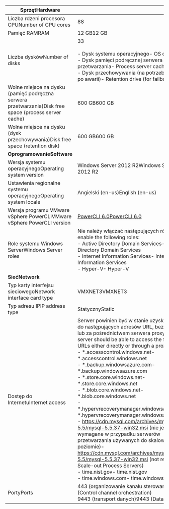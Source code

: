| <span data-ttu-id="67705-101">**Sprzęt**</span><span class="sxs-lookup"><span data-stu-id="67705-101">**Hardware**</span></span> | |
| --- |---|
| <span data-ttu-id="67705-102">Liczba rdzeni procesora CPU</span><span class="sxs-lookup"><span data-stu-id="67705-102">Number of CPU cores</span></span>| <span data-ttu-id="67705-103">8</span><span class="sxs-lookup"><span data-stu-id="67705-103">8</span></span> |
| <span data-ttu-id="67705-104">Pamięć RAM</span><span class="sxs-lookup"><span data-stu-id="67705-104">RAM</span></span>| <span data-ttu-id="67705-105">12 GB</span><span class="sxs-lookup"><span data-stu-id="67705-105">12 GB</span></span>|
| <span data-ttu-id="67705-106">Liczba dysków</span><span class="sxs-lookup"><span data-stu-id="67705-106">Number of disks</span></span> | <span data-ttu-id="67705-107">3</span><span class="sxs-lookup"><span data-stu-id="67705-107">3</span></span> <br><br> <span data-ttu-id="67705-108">- Dysk systemu operacyjnego</span><span class="sxs-lookup"><span data-stu-id="67705-108">- OS disk</span></span><br> <span data-ttu-id="67705-109">- Dysk pamięci podręcznej serwera przetwarzania</span><span class="sxs-lookup"><span data-stu-id="67705-109">- Process server cache disk</span></span><br> <span data-ttu-id="67705-110">- Dysk przechowywania (na potrzeby powrotu po awarii)</span><span class="sxs-lookup"><span data-stu-id="67705-110">- Retention drive (for failback)</span></span>|
| <span data-ttu-id="67705-111">Wolne miejsce na dysku (pamięć podręczna serwera przetwarzania)</span><span class="sxs-lookup"><span data-stu-id="67705-111">Disk free space (process server cache)</span></span> | <span data-ttu-id="67705-112">600 GB</span><span class="sxs-lookup"><span data-stu-id="67705-112">600 GB</span></span>
| <span data-ttu-id="67705-113">Wolne miejsce na dysku (dysk przechowywania)</span><span class="sxs-lookup"><span data-stu-id="67705-113">Disk free space (retention disk)</span></span> | <span data-ttu-id="67705-114">600 GB</span><span class="sxs-lookup"><span data-stu-id="67705-114">600 GB</span></span>|
| <span data-ttu-id="67705-115">**Oprogramowanie**</span><span class="sxs-lookup"><span data-stu-id="67705-115">**Software**</span></span> | |
| <span data-ttu-id="67705-116">Wersja systemu operacyjnego</span><span class="sxs-lookup"><span data-stu-id="67705-116">Operating system version</span></span> | <span data-ttu-id="67705-117">Windows Server 2012 R2</span><span class="sxs-lookup"><span data-stu-id="67705-117">Windows Server 2012 R2</span></span> |
| <span data-ttu-id="67705-118">Ustawienia regionalne systemu operacyjnego</span><span class="sxs-lookup"><span data-stu-id="67705-118">Operating system locale</span></span> | <span data-ttu-id="67705-119">Angielski (en-us)</span><span class="sxs-lookup"><span data-stu-id="67705-119">English (en-us)</span></span>|
| <span data-ttu-id="67705-120">Wersja programu VMware vSphere PowerCLI</span><span class="sxs-lookup"><span data-stu-id="67705-120">VMware vSphere PowerCLI version</span></span> | [<span data-ttu-id="67705-121">PowerCLI 6.0</span><span class="sxs-lookup"><span data-stu-id="67705-121">PowerCLI 6.0</span></span>](https://my.vmware.com/web/vmware/details?productId=491&downloadGroup=PCLI600R1 "PowerCLI 6.0")|
| <span data-ttu-id="67705-122">Role systemu Windows Server</span><span class="sxs-lookup"><span data-stu-id="67705-122">Windows Server roles</span></span> | <span data-ttu-id="67705-123">Nie należy włączać następujących ról:</span><span class="sxs-lookup"><span data-stu-id="67705-123">Do not enable the following roles:</span></span> <br> <span data-ttu-id="67705-124">- Active Directory Domain Services</span><span class="sxs-lookup"><span data-stu-id="67705-124">- Active Directory Domain Services</span></span> <br><span data-ttu-id="67705-125">- Internet Information Services</span><span class="sxs-lookup"><span data-stu-id="67705-125">- Internet Information Services</span></span> <br> <span data-ttu-id="67705-126">- Hyper-V</span><span class="sxs-lookup"><span data-stu-id="67705-126">- Hyper-V</span></span> |
| <span data-ttu-id="67705-127">**Sieć**</span><span class="sxs-lookup"><span data-stu-id="67705-127">**Network**</span></span> | |
| <span data-ttu-id="67705-128">Typ karty interfejsu sieciowego</span><span class="sxs-lookup"><span data-stu-id="67705-128">Network interface card type</span></span> | <span data-ttu-id="67705-129">VMXNET3</span><span class="sxs-lookup"><span data-stu-id="67705-129">VMXNET3</span></span> |
| <span data-ttu-id="67705-130">Typ adresu IP</span><span class="sxs-lookup"><span data-stu-id="67705-130">IP address type</span></span> | <span data-ttu-id="67705-131">Statyczny</span><span class="sxs-lookup"><span data-stu-id="67705-131">Static</span></span> |
| <span data-ttu-id="67705-132">Dostęp do Internetu</span><span class="sxs-lookup"><span data-stu-id="67705-132">Internet access</span></span> | <span data-ttu-id="67705-133">Serwer powinien być w stanie uzyskać dostęp do następujących adresów URL, bezpośrednio lub za pośrednictwem serwera proxy:</span><span class="sxs-lookup"><span data-stu-id="67705-133">The server should be able to access the following URLs either directly or through a proxy server:</span></span> <br> <span data-ttu-id="67705-134">- \*.accesscontrol.windows.net</span><span class="sxs-lookup"><span data-stu-id="67705-134">- \*.accesscontrol.windows.net</span></span><br> <span data-ttu-id="67705-135">- \*.backup.windowsazure.com</span><span class="sxs-lookup"><span data-stu-id="67705-135">- \*.backup.windowsazure.com</span></span> <br><span data-ttu-id="67705-136">- \*.store.core.windows.net</span><span class="sxs-lookup"><span data-stu-id="67705-136">- \*.store.core.windows.net</span></span><br> <span data-ttu-id="67705-137">- \*.blob.core.windows.net</span><span class="sxs-lookup"><span data-stu-id="67705-137">- \*.blob.core.windows.net</span></span><br> <span data-ttu-id="67705-138">- \*.hypervrecoverymanager.windowsazure.com</span><span class="sxs-lookup"><span data-stu-id="67705-138">- \*.hypervrecoverymanager.windowsazure.com</span></span> <br> <span data-ttu-id="67705-139">- https://cdn.mysql.com/archives/mysql-5.5/mysql-5.5.37-win32.msi (nie jest to wymagane w przypadku serwerów przetwarzania używanych do skalowania w poziomie)</span><span class="sxs-lookup"><span data-stu-id="67705-139">- https://cdn.mysql.com/archives/mysql-5.5/mysql-5.5.37-win32.msi (not required for Scale-out Process Servers)</span></span> <br> <span data-ttu-id="67705-140">- time.nist.gov</span><span class="sxs-lookup"><span data-stu-id="67705-140">- time.nist.gov</span></span> <br> <span data-ttu-id="67705-141">- time.windows.com</span><span class="sxs-lookup"><span data-stu-id="67705-141">- time.windows.com</span></span> |
| <span data-ttu-id="67705-142">Porty</span><span class="sxs-lookup"><span data-stu-id="67705-142">Ports</span></span> | <span data-ttu-id="67705-143">443 (organizowanie kanału sterowania)</span><span class="sxs-lookup"><span data-stu-id="67705-143">443 (Control channel orchestration)</span></span><br><span data-ttu-id="67705-144">9443 (transport danych)</span><span class="sxs-lookup"><span data-stu-id="67705-144">9443 (Data transport)</span></span>|
